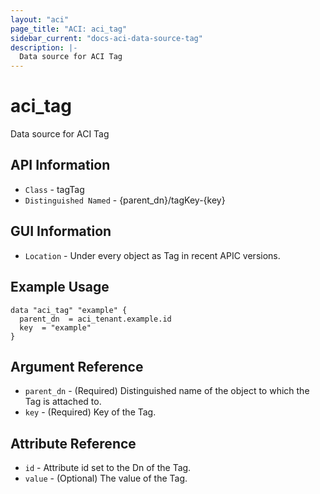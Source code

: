 ```yaml
---
layout: "aci"
page_title: "ACI: aci_tag"
sidebar_current: "docs-aci-data-source-tag"
description: |-
  Data source for ACI Tag
---
```


# aci_tag #

Data source for ACI Tag

## API Information ##

* `Class` - tagTag
* `Distinguished Named` - {parent_dn}/tagKey-{key}

## GUI Information ##

* `Location` - Under every object as Tag in recent APIC versions.

## Example Usage ##

```hcl
data "aci_tag" "example" {
  parent_dn  = aci_tenant.example.id
  key  = "example"
}
```

## Argument Reference ##

* `parent_dn` - (Required) Distinguished name of the object to which the Tag is attached to.
* `key` - (Required) Key of the Tag.

## Attribute Reference ##
* `id` - Attribute id set to the Dn of the Tag.
* `value` - (Optional) The value of the Tag.
